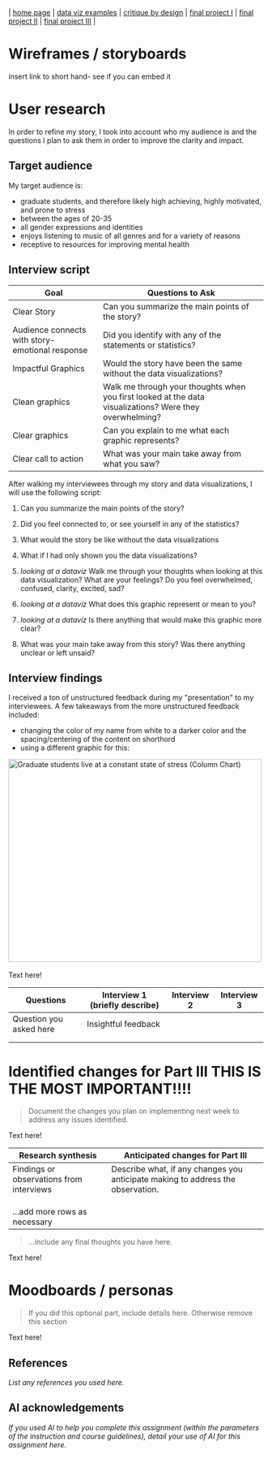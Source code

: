 | [home page](README.md) | [data viz examples](dataviz-examples.md) | [critique by design](critique-by-design.md) | [final project I](final-project-part-one.md) | [final project II](final-project-part-two.md) | [final project III](final-project-part-three.md) |

# Wireframes / storyboards
insert link to short hand- see if you can embed it

# User research 

In order to refine my story, I took into account who my audience is and the questions I plan to ask them in order to improve the clarity and impact. 

## Target audience
My target audience is:
- graduate students, and therefore likely high achieving, highly motivated, and prone to stress
- between the ages of 20-35
- all gender expressions and identities
- enjoys listening to music of all genres and for a variety of reasons
- receptive to resources for improving mental health

  
## Interview script

| Goal | Questions to Ask |
|------|------------------|
|   Clear Story   |     Can you summarize the main points of the story?             |
|  Audience connects with story- emotional response  |    Did you identify with any of the statements or statistics?         |
| Impactful Graphics    |    Would the story have been the same without the data visualizations?              |
| Clean graphics     |       Walk me through your thoughts when you first looked at the data visualizations? Were they overwhelming?       |
| Clear graphics  |   Can you explain to me what each graphic represents? |
|  Clear call to action    |  What was your main take away from what you saw?            |

After walking my interviewees through my story and data visualizations, I will use the following script:

1) Can you summarize the main points of the story?
   
2) Did you feel connected to, or see yourself in any of the statistics?
   
3) What would the story be like without the data visualizations
   
4) What if I had only shown you the data visualizations?
   
5) *looking at a dataviz* Walk me through your thoughts when looking at this data visualization? What are your feelings? Do you feel overwhelmed, confused, clarity, excited, sad?
    
6) *looking at a dataviz* What does this graphic represent or mean to you?
    
7) *looking at a dataviz*  Is there anything that would make this graphic more clear?
    
8) What was your main take away from this story? Was there anything unclear or left unsaid?


## Interview findings

I received a ton of unstructured feedback during my "presentation" to my interviewees. A few takeaways from the more unstructured feedback included:
  - changing the color of my name from white to a darker color and the spacing/centering of the content on shorthord
  - using a different graphic for this:
<div style="min-height:403px" id="datawrapper-vis-zAad2"><script type="text/javascript" defer src="https://datawrapper.dwcdn.net/zAad2/embed.js" charset="utf-8" data-target="#datawrapper-vis-zAad2"></script><noscript><img src="https://datawrapper.dwcdn.net/zAad2/full.png" width="500" height="400" alt="Graduate students live at a constant state of stress (Column Chart)" /></noscript></div>

Text here!

| Questions               | Interview 1 (briefly describe) | Interview 2 | Interview 3 |
|-------------------------|--------------------------------|-------------|-------------|
| Question you asked here | Insightful feedback            |             |             |
|                         |                                |             |             |
|                         |                                |             |             |


# Identified changes for Part III THIS IS THE MOST IMPORTANT!!!!
> Document the changes you plan on implementing next week to address any issues identified.  

Text here!

| Research synthesis                       | Anticipated changes for Part III                                                |
|------------------------------------------|---------------------------------------------------------------------------------|
| Findings or observations from interviews | Describe what, if any changes you anticipate making to address the observation. |
|                                          |                                                                                 |
|                                          |                                                                                 |
|                                          |                                                                                 |
| ...add more rows as necessary            |                                                                                 |

> ...include any final thoughts you have here. 

Text here!

# Moodboards / personas
> If you did this optional part, include details here.  Otherwise remove this section

Text here!

## References
_List any references you used here._

## AI acknowledgements
_If you used AI to help you complete this assignment (within the parameters of the instruction and course guidelines), detail your use of AI for this assignment here._

